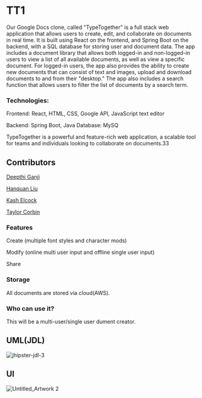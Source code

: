 # TT1
Our Google Docs clone, called "TypeTogether" is a full stack web application that allows users to create, edit, and collaborate on documents in real time. It is built using React on the frontend, and Spring Boot on the backend, with a SQL database for storing user and document data. The app includes a document library that allows both logged-in and non-logged-in users to view a list of all available documents, as well as view a specific document. For logged-in users, the app also provides the ability to create new documents that can consist of text and images, upload and download documents to and from their "desktop." The app also includes a search function that allows users to filter the list of documents by a search term.

### Technologies:

Frontend: React, HTML, CSS, Google API, JavaScript text editor

Backend: Spring Boot, Java
Database: MySQ

TypeTogether is a powerful and feature-rich web application, a scalable tool for teams and individuals looking to collaborate on documents.33 

## Contributors
[Deepthi Ganji
](https://github.com/deepthireddyg)

[Hanquan Liu
](https://github.com/HanquanL)

[Kash Elcock
](https://github.com/KashElcock)

[Taylor Corbin
](https://github.com/tmcorbin96)

### Features
Create (multiple font styles and character mods)

Modify (online multi user input and offline single user input)

Share

### Storage
All documents are stored via cloud(AWS). 

### Who can use it?
This will be a multi-user/single user dument creator.

## UML(JDL)
![jhipster-jdl-3](https://user-images.githubusercontent.com/115915843/210654525-829b4855-d18c-4fba-a5af-8b016f1001d1.png)


## UI
![Untitled_Artwork 2](https://user-images.githubusercontent.com/115915843/210868512-80a3d51a-9fca-412d-94be-44cd1b1f34a4.png)


